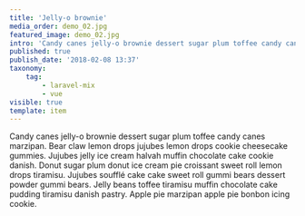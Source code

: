 ```yaml
---
title: 'Jelly-o brownie'
media_order: demo_02.jpg
featured_image: demo_02.jpg
intro: 'Candy canes jelly-o brownie dessert sugar plum toffee candy canes marzipan. Bear claw lemon drops jujubes lemon drops cookie cheesecake gummies. Jujubes jelly ice cream halvah muffin chocolate cake cookie danish.'
published: true
publish_date: '2018-02-08 13:37'
taxonomy:
    tag:
        - laravel-mix
        - vue
visible: true
template: item
---
```


Candy canes jelly-o brownie dessert sugar plum toffee candy canes marzipan. Bear claw lemon drops jujubes lemon drops cookie cheesecake gummies. Jujubes jelly ice cream halvah muffin chocolate cake cookie danish. Donut sugar plum donut ice cream pie croissant sweet roll lemon drops tiramisu. Jujubes soufflé cake cake sweet roll gummi bears dessert powder gummi bears. Jelly beans toffee tiramisu muffin chocolate cake pudding tiramisu danish pastry. Apple pie marzipan apple pie bonbon icing cookie.
